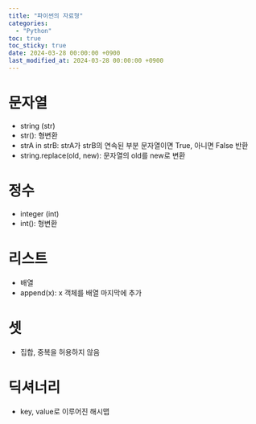 ```yaml
---
title: "파이썬의 자료형"
categories:
  - "Python"
toc: true
toc_sticky: true
date: 2024-03-28 00:00:00 +0900
last_modified_at: 2024-03-28 00:00:00 +0900
---
```

# 문자열
- string (str)
- str(): 형변환
- strA in strB: strA가 strB의 연속된 부분 문자열이면 True, 아니면 False 반환
- string.replace(old, new): 문자열의 old를 new로 변환

# 정수
- integer (int)
- int(): 형변환

# 리스트
- 배열
- append(x): x 객체를 배열 마지막에 추가

# 셋
- 집합, 중복을 허용하지 않음

# 딕셔너리
- key, value로 이루어진 해시맵